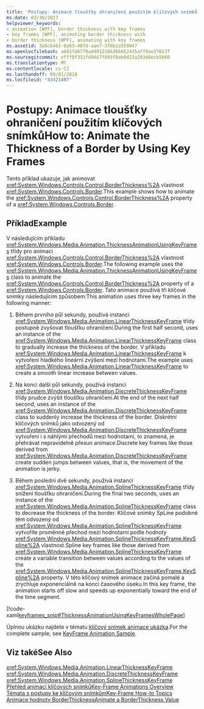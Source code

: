 ```yaml
---
title: 'Postupy: Animace tloušťky ohraničení použitím klíčových snímků'
ms.date: 03/30/2017
helpviewer_keywords:
- animation [WPF], border thickness with key frames
- key frames [WPF], animating border thickness with
- border thickness [WPF], animating with key frames
ms.assetid: 3a9cb463-0a63-407d-aae7-3fbb1a559947
ms.openlocfilehash: a601fd6779a4d912166366652435aff9ae37613f
ms.sourcegitcommit: efff8f331fd9467f093f8ab8d23a203d6ecb5b60
ms.translationtype: MT
ms.contentlocale: cs-CZ
ms.lasthandoff: 09/01/2018
ms.locfileid: "43421407"
---
```

# <a name="how-to-animate-the-thickness-of-a-border-by-using-key-frames"></a><span data-ttu-id="4768f-102">Postupy: Animace tloušťky ohraničení použitím klíčových snímků</span><span class="sxs-lookup"><span data-stu-id="4768f-102">How to: Animate the Thickness of a Border by Using Key Frames</span></span>
<span data-ttu-id="4768f-103">Tento příklad ukazuje, jak animovat <xref:System.Windows.Controls.Control.BorderThickness%2A> vlastnost <xref:System.Windows.Controls.Border>.</span><span class="sxs-lookup"><span data-stu-id="4768f-103">This example shows how to animate the <xref:System.Windows.Controls.Control.BorderThickness%2A> property of a <xref:System.Windows.Controls.Border>.</span></span>  
  
## <a name="example"></a><span data-ttu-id="4768f-104">Příklad</span><span class="sxs-lookup"><span data-stu-id="4768f-104">Example</span></span>  
 <span data-ttu-id="4768f-105">V následujícím příkladu <xref:System.Windows.Media.Animation.ThicknessAnimationUsingKeyFrames> třídy pro animaci <xref:System.Windows.Controls.Control.BorderThickness%2A> vlastnost <xref:System.Windows.Controls.Border>.</span><span class="sxs-lookup"><span data-stu-id="4768f-105">The following example uses the <xref:System.Windows.Media.Animation.ThicknessAnimationUsingKeyFrames> class to animate the <xref:System.Windows.Controls.Control.BorderThickness%2A> property of a <xref:System.Windows.Controls.Border>.</span></span> <span data-ttu-id="4768f-106">Tato animace používá tři klíčové snímky následujícím způsobem:</span><span class="sxs-lookup"><span data-stu-id="4768f-106">This animation uses three key frames in the following manner:</span></span>  
  
1.  <span data-ttu-id="4768f-107">Během prvního půl sekundy, používá instanci <xref:System.Windows.Media.Animation.LinearThicknessKeyFrame> třídy postupně zvyšovat tloušťku ohraničení.</span><span class="sxs-lookup"><span data-stu-id="4768f-107">During the first half second, uses an instance of the <xref:System.Windows.Media.Animation.LinearThicknessKeyFrame> class to gradually increase the thickness of the border.</span></span> <span data-ttu-id="4768f-108">V příkladu <xref:System.Windows.Media.Animation.LinearThicknessKeyFrame> k vytvoření hladkého lineární zvýšení mezi hodnotami.</span><span class="sxs-lookup"><span data-stu-id="4768f-108">The example uses <xref:System.Windows.Media.Animation.LinearThicknessKeyFrame> to create a smooth linear increase between values.</span></span>  
  
2.  <span data-ttu-id="4768f-109">Na konci další půl sekundy, používá instanci <xref:System.Windows.Media.Animation.DiscreteThicknessKeyFrame> třídy prudce zvýšit tloušťku ohraničení.</span><span class="sxs-lookup"><span data-stu-id="4768f-109">At the end of the next half second, uses an instance of the <xref:System.Windows.Media.Animation.DiscreteThicknessKeyFrame> class to suddenly increase the thickness of the border.</span></span> <span data-ttu-id="4768f-110">Diskrétní klíčových snímků jako odvozený od <xref:System.Windows.Media.Animation.DiscreteThicknessKeyFrame> vytvoření i s náhlými přechodů mezi hodnotami, to znamená, je přehrávat nepravidelně přesun animace.</span><span class="sxs-lookup"><span data-stu-id="4768f-110">Discrete key frames like those derived from <xref:System.Windows.Media.Animation.DiscreteThicknessKeyFrame> create sudden jumps between values, that is, the movement of the animation is jerky.</span></span>  
  
3.  <span data-ttu-id="4768f-111">Během poslední dvě sekundy, používá instanci <xref:System.Windows.Media.Animation.SplineThicknessKeyFrame> třídy snížení tloušťku ohraničení.</span><span class="sxs-lookup"><span data-stu-id="4768f-111">During the final two seconds, uses an instance of the <xref:System.Windows.Media.Animation.SplineThicknessKeyFrame> class to decrease the thickness of the border.</span></span> <span data-ttu-id="4768f-112">Klíčové snímky SpLine podobné těm odvozený od <xref:System.Windows.Media.Animation.SplineThicknessKeyFrame> vytvoříte proměnné přechod mezi hodnotami podle hodnoty <xref:System.Windows.Media.Animation.SplineThicknessKeyFrame.KeySpline%2A> vlastnost.</span><span class="sxs-lookup"><span data-stu-id="4768f-112">Spline key frames like those derived from <xref:System.Windows.Media.Animation.SplineThicknessKeyFrame> create a variable transition between values according to the values of the <xref:System.Windows.Media.Animation.SplineThicknessKeyFrame.KeySpline%2A> property.</span></span> <span data-ttu-id="4768f-113">V této klíčový snímek animace začíná pomalé a zrychluje exponenciálně na konci časového úseku.</span><span class="sxs-lookup"><span data-stu-id="4768f-113">In this key frame, the animation starts off slow and speeds up exponentially toward the end of the time segment.</span></span>  
  
 [!code-xaml[keyframes_snip#ThicknessAnimationUsingKeyFramesWholePage](../../../../samples/snippets/xaml/VS_Snippets_Wpf/keyframes_snip/XAML/ThicknessAnimationUsingKeyFramesExample.xaml#thicknessanimationusingkeyframeswholepage)]  
  
 <span data-ttu-id="4768f-114">Úplnou ukázku najdete v tématu [klíčový snímek animace ukázka](https://go.microsoft.com/fwlink/?LinkID=160012).</span><span class="sxs-lookup"><span data-stu-id="4768f-114">For the complete sample, see [KeyFrame Animation Sample](https://go.microsoft.com/fwlink/?LinkID=160012).</span></span>  
  
## <a name="see-also"></a><span data-ttu-id="4768f-115">Viz také</span><span class="sxs-lookup"><span data-stu-id="4768f-115">See Also</span></span>  
 <xref:System.Windows.Media.Animation.LinearThicknessKeyFrame>  
 <xref:System.Windows.Media.Animation.DiscreteThicknessKeyFrame>  
 <xref:System.Windows.Media.Animation.SplineThicknessKeyFrame>  
 [<span data-ttu-id="4768f-116">Přehled animací klíčových snímků</span><span class="sxs-lookup"><span data-stu-id="4768f-116">Key-Frame Animations Overview</span></span>](../../../../docs/framework/wpf/graphics-multimedia/key-frame-animations-overview.md)  
 [<span data-ttu-id="4768f-117">Témata s postupy ke klíčovým snímkům</span><span class="sxs-lookup"><span data-stu-id="4768f-117">Key-Frame How-to Topics</span></span>](../../../../docs/framework/wpf/graphics-multimedia/key-frame-animation-how-to-topics.md)  
 [<span data-ttu-id="4768f-118">Animace hodnoty BorderThickness</span><span class="sxs-lookup"><span data-stu-id="4768f-118">Animate a BorderThickness Value</span></span>](../../../../docs/framework/wpf/controls/how-to-animate-a-borderthickness-value.md)
